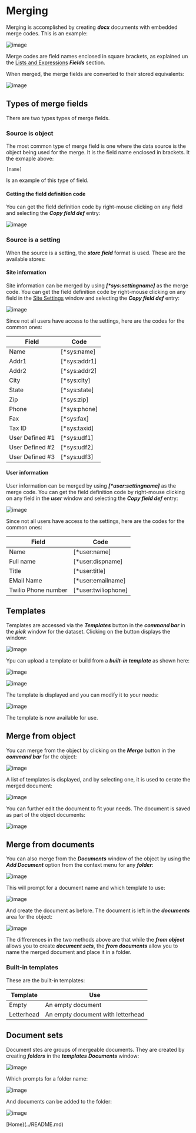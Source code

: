 # Merging

Merging is accomplished by creating ***docx*** documents with embedded merge codes.  This is an example:

![image](/help/info/images/Merge2.png)

Merge codes are field names enclosed in square brackets, as explained un the [Lists and Expressions](/help/info/README_LE.md)
***Fields*** section.

When merged, the merge fields are converted to their stored equivalents:

![image](/help/info/images/Merge3.png)

## Types of merge fields

There are two types types of merge fields.

### Source is object

The most common type of merge field is one where the data source is the object being used for the merge.  It is the field
name enclosed in brackets.  It the exmaple above:

```
[name]
```

Is an example of this type of field.

#### Getting the field definition code

You can get the field definition code by right-mouse clicking on any field and selecting the ***Copy field def*** entry:

![image](/help/info/images/Merge1.png)

### Source is a setting

When the source is a setting, the ***store field*** format is used.  These are the available stores:

#### Site information

Site information can be merged by using ***[\*sys:settingname]*** as the merge code.  You can get the field definition
code by right-mouse clicking on any field in the [Site Settings](/help/info/README_SITE.md) window and selecting the 
***Copy field def*** entry: 

![image](/help/info/images/Merge4.png)

Since not all users have access to the settings, here are the codes for the common ones:

|Field|Code|
|-|-|
|Name|[*sys:name]|
|Addr1|[*sys:addr1]|
|Addr2|[*sys:addr2]|
|City|[*sys:city]|
|State|[*sys:state]|
|Zip|[*sys:zip]|
|Phone|[*sys:phone]|
|Fax|[*sys:fax]|
|Tax ID|[*sys:taxid]|
|User Defined #1|[*sys:udf1]|
|User Defined #2|[*sys:udf2]|
|User Defined #3|[*sys:udf3]|

#### User information

User information can be merged by using ***[\*user:settingname]*** as the merge code.  You can get the field definition
code by right-mouse clicking on any field in the ***user*** window and selecting the 
***Copy field def*** entry: 

![image](/help/info/images/Merge5.png)

Since not all users have access to the settings, here are the codes for the common ones:

|Field|Code|
|-|-|
|Name|[*user:name]|
|Full name|[*user:dispname]|
|Title|[*user:title]|
|EMail Name|[*user:emailname]|
|Twilio Phone number|[*user:twiliophone]|

## Templates

Templates are accessed via the ***Templates*** button in the ***command bar*** in the ***pick*** window for the dataset.
Clicking on the button displays the window:

![image](/help/info/images/Merge6.png)

Ypu can upload a template or build from a ***built-in template*** as shown here:

![image](/help/info/images/Merge7.png)

![image](/help/info/images/Merge8.png)

The template is displayed and you can modify it to your needs:

![image](/help/info/images/Merge2.png)

The template is now available for use.

## Merge from object

You can merge from the object by clicking on the ***Merge*** button in the ***command bar*** for the object:

![image](/help/info/images/Merge9.png)

A list of templates is displayed, and by selecting one, it is used to cerate the merged document:

![image](/help/info/images/Merge3.png)

You can further edit the document to fit your needs.  The document is saved as part of the object documents:

![image](/help/info/images/Merge10.png)

## Merge from documents

You can also merge from the ***Documents*** window of the object by using the ***Add Document*** option from the 
context menu for any ***folder***:

![image](/help/info/images/Merge11.png)

This will prompt for a document name and which template to use:

![image](/help/info/images/Merge12.png)

And create the document as before.  The document is left in the ***documents*** area for the object:

![image](/help/info/images/Merge13.png)

The diffrerences in the two methods above are that while the ***from object*** allows you to create ***document sets***,
the ***from documents*** allow you to name the merged document and place it in a folder.

### Built-in templates

These are the built-in templates:

|Template|Use|
|-|-|
|Empty|An empty document|
|Letterhead|An empty document with letterhead|

## Document sets

Document stes are groups of mergeable documents.  They are created by creating ***folders*** in the ***templates***
***Documents*** window:

![image](/help/info/images/merge14.png)

Which prompts for a folder name:

![image](/help/info/images/Merge15.png)

And documents can be added to the folder:

![image](/help/info/images/Merge16.png)

[Home)(../README.md)
